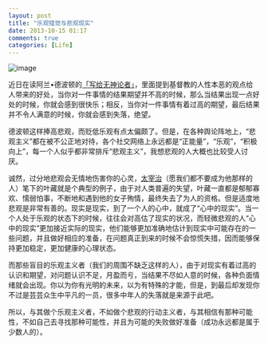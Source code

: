 ```yaml
---
layout: post
title: "乐观错觉与悲观现实"
date: 2013-10-15 01:17
comments: true
categories: [Life]
---
```


![image](https://ww1.sinaimg.cn/mw690/61c0c922gw1e055mycdv7j.jpg)

近日在读阿兰•德波顿的[「写给无神论者」](http://book.douban.com/subject/10594802/)，里面提到基督教的人性本恶的观点给人带来的好处，当你对一件事情的结果期望并不高的时候，那么当结果出现一点好处的时候，你就会感到很快乐；相反，当你对一件事情有着过高的期望，最后结果并不令人满意的时候，你就会感到失落，绝望。

德波顿这样捧高悲观，而贬低乐观有点太偏颇了。但是，在各种舆论阵地上，“悲观主义”都在被不公正地对待，各个社交网络上永远都是“正能量”，“乐观”，“积极向上”，每一个人似乎都非常排斥“悲观主义”，我想悲观的人大概也比较受人讨厌。

诚然，过分地悲观会无情地伤害你的心灵，[太宰治](http://zh.wikipedia.org/wiki/%E5%A4%AA%E5%AE%B0%E6%B2%BB)（愿我们都不要成为他那样的人）笔下的叶藏就是个典型的例子，由于对人类普遍的失望，叶藏一直都是郁郁寡欢、懦弱怕事，不断地和遇到他的女子殉情，最终失去了为人的资格。但是适度地悲观是非常有善的。现实是现实，到了一个人的心中，就成了“心中的现实”。当一个人处于乐观的状态下的时候，往往会对高估了现实的状况，而轻微悲观的人“心中的现实”更加接近实际的现实，他们能够更加准确地估计到现实中可能存在的一些问题，并且做好相应的准备，在问题真正到来的时候不会惊慌失措，因而能够保持更加稳定，更加健康的心理状态。

而那些盲目的乐观主义者（我们的周围不缺乏这样的人），由于对现实有着过高的认识和期望，对问题认识不足，月盈而亏，当结果不尽如人意的时候，各种负面情绪就会出现。你以为你有光明的未来，以为有特殊的才能，但是，到最后却发现你不过是芸芸众生中平凡的一员，很多中年人的失落就是来源于此吧。

所以，与其做个乐观主义者，不如做个悲观的行动主义者，与其相信有那种可能性，不如自己去寻找那种可能性，并且为可能的失败做好准备（成功永远都是属于少数人的）。

